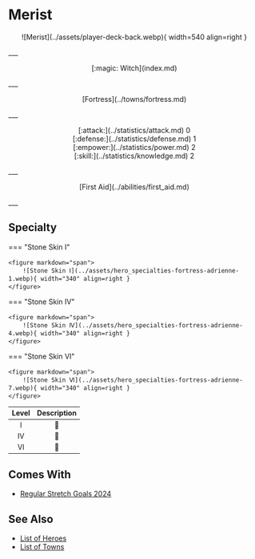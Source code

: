 # Merist

<p style="text-align: center;" markdown>![Merist](../assets/player-deck-back.webp){ width=540 align=right }</p>
___
<p style="text-align: center;" markdown>[:magic: Witch](index.md)</p>
___
<p style="text-align: center;" markdown>[Fortress](../towns/fortress.md)</p>
___

<p style="text-align: center;" markdown>[:attack:](../statistics/attack.md)&nbsp;0</br>[:defense:](../statistics/defense.md)&nbsp;1</br>[:empower:](../statistics/power.md)&nbsp;2</br>[:skill:](../statistics/knowledge.md)&nbsp;2</p>
___
<p style="text-align: center;" markdown>[First Aid](../abilities/first_aid.md)</p>
___

## Specialty

=== "Stone Skin Ⅰ"

    <figure markdown="span">
        ![Stone Skin Ⅰ](../assets/hero_specialties-fortress-adrienne-1.webp){ width="340" align=right }
    </figure>

=== "Stone Skin Ⅳ"

    <figure markdown="span">
        ![Stone Skin Ⅳ](../assets/hero_specialties-fortress-adrienne-4.webp){ width="340" align=right }
    </figure>

=== "Stone Skin Ⅵ"

    <figure markdown="span">
        ![Stone Skin Ⅵ](../assets/hero_specialties-fortress-adrienne-7.webp){ width="340" align=right }
    </figure>


| Level | Description |
| :---: | :---: |
| Ⅰ | 🚧 |
| Ⅳ | 🚧 |
| Ⅵ | 🚧 |


## Comes With

- [Regular Stretch Goals 2024](../content/regular_stretch_goals.md)


## See Also

- [List of Heroes](index.md)
- [List of Towns](../towns/index.md)

